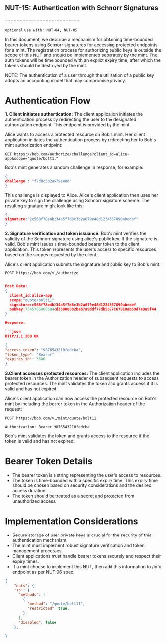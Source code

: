 ## NUT-15: Authentication with Schnorr Signatures
==========================

`optional` `use with: NUT-04, NUT-05`

In this document, we describe a mechanism for obtaining time-bounded bearer tokens using Schnorr signatures for accessing protected endpoints for a mint. The registration process for authorizing public keys is outside the scope of this NUT and should be implemented separately by the mint. The auth tokens will be time bounded with an explict expiry time, after which the tokens should be destroyed by the mint.  

NOTE: The authentication of a user through the utilization of a public key adopts an accounting model that may compromise privacy.

# Authentication Flow

**1. Client initiates authentication:** The client application initiates the authentication process by redirecting the user to the designated authorization endpoint. This endpoint is provided by the mint.

Alice wants to access a protected resource on Bob's mint. Her client application initiates the authentication process by redirecting her to Bob's mint authorization endpoint:

```http
GET https://bob.com/authorize/challenge?client_id=alice-app&scope="quote/bolt11"
```
Bob's mint generates a random challenge in response, for example:

```json
{
challenge : "f7d8c3b2a679e48d"
}
```

This challenge is displayed to Alice. Alice's client application then uses her private key to sign the challenge using Schnorr signature scheme. The resulting signature might look like this:

```json
{
signature:"2c568f78e4b234a5f7d8c3b2a679e48d1234567890abcdef"
}
```

**2. Signature verification and token issuance:** Bob's mint verifies the validity of the Schnorr signature using alice's public key. If the signature is valid, Bob's mint issues a time-bounded bearer token to the client application. This token represents the user's access to specific resources based on the scopes requested by the client.

Alice's client application submits the signature and public key to Bob's mint:

```http
POST https://bob.com/v1/authorize
```
``` json

Post Data:
{
  client_id:alice-app 
  scope:"quote/bolt11"
  signature:c568f78e4b234a5f7d8c3b2a679e48d1234567890abcdef
  pubkey:7345786068584cd33000582ba87a9ddf77db5377c67910ab59d7e9a5f44
}

Response:

```json
HTTP/1.1 200 OK

{
"access_token": "9876543210fedcba",
"token_type": "Bearer",
"expires_in": 3600
}
```

**3.Client accesses protected resources:** The client application includes the bearer token in the Authorization header of subsequent requests to access protected resources. The mint validates the token and grants access if it is valid and has not expired.

Alice's client application can now access the protected resource on Bob's mint by including the bearer token in the Authorization header of the request:

```http
POST https://bob.com/v1/mint/quote/bolt11

Authorization: Bearer 9876543210fedcba
```

Bob's mint validates the token and grants access to the resource if the token is valid and has not expired.

# Bearer Token Details

- The bearer token is a string representing the user's access to resources.
- The token is time-bounded with a specific expiry time. This expiry time should be chosen based on security considerations and the desired access duration.
- The token should be treated as a secret and protected from unauthorized access.


# Implementation Considerations

- Secure storage of user private keys is crucial for the security of this authentication mechanism.
- The mint must implement robust signature verification and token management processes.
- Client applications must handle bearer tokens securely and respect their expiry times.
- If a mint choose to implement this NUT, then add this information to /info endpoint as per NUT-06 spec.

```json
{
    "nuts": {
    "15": {
      "methods": [
        {
          "method": "/quote/bolt11",
          "restricted": true,     
        }
      ],
      "disabled": false
    },

}

```

